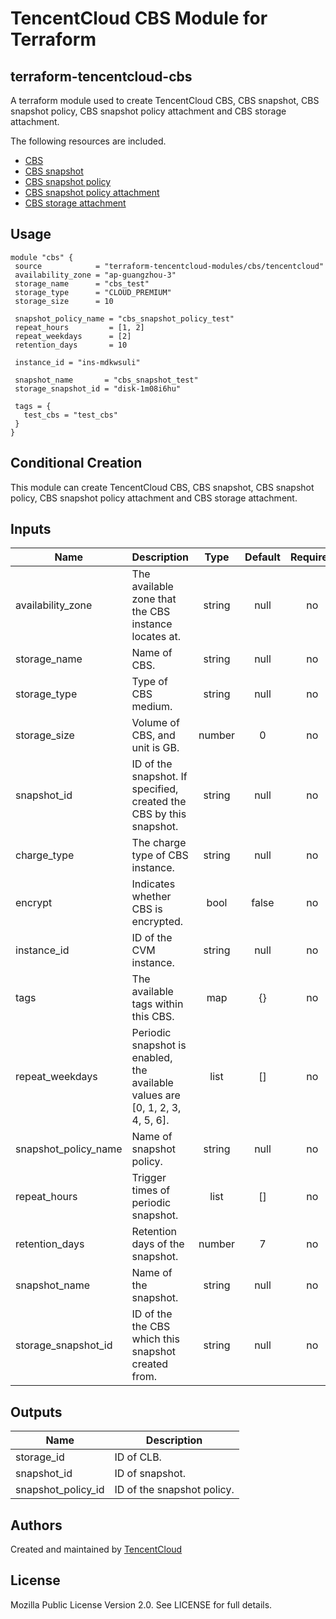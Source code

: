  # TencentCloud CBS Module for Terraform
 
 ## terraform-tencentcloud-cbs
 
 A terraform module used to create TencentCloud CBS, CBS snapshot, CBS snapshot policy, CBS snapshot policy attachment and CBS storage attachment.
 
 The following resources are included.
 
 * [CBS](https://www.terraform.io/docs/providers/tencentcloud/r/cbs_storage.html)
 * [CBS snapshot](https://www.terraform.io/docs/providers/tencentcloud/r/cbs_snapshot.html)
 * [CBS snapshot policy](https://www.terraform.io/docs/providers/tencentcloud/r/cbs_snapshot_policy.html)
 * [CBS snapshot policy attachment](https://www.terraform.io/docs/providers/tencentcloud/r/cbs_snapshot_policy_attachment.html)
 * [CBS storage attachment](https://www.terraform.io/docs/providers/tencentcloud/r/cbs_storage_attachment.html)
 
 ## Usage
 ```hcl
module "cbs" {
  source            = "terraform-tencentcloud-modules/cbs/tencentcloud"
  availability_zone = "ap-guangzhou-3"
  storage_name      = "cbs_test"
  storage_type      = "CLOUD_PREMIUM"
  storage_size      = 10

  snapshot_policy_name = "cbs_snapshot_policy_test"
  repeat_hours         = [1, 2]
  repeat_weekdays      = [2]
  retention_days       = 10

  instance_id = "ins-mdkwsuli"

  snapshot_name       = "cbs_snapshot_test"
  storage_snapshot_id = "disk-1m08i6hu"

  tags = {
    test_cbs = "test_cbs"
  }
}
```
 
 ## Conditional Creation
 
 This module can create TencentCloud CBS, CBS snapshot, CBS snapshot policy, CBS snapshot policy attachment and CBS storage attachment.
 
 ## Inputs
 
 | Name | Description | Type | Default | Required |
 |------|-------------|:----:|:-----:|:-----:|
 | availability_zone | The available zone that the CBS instance locates at. | string | null | no 
 | storage_name | Name of CBS. | string | null | no 
 | storage_type | Type of CBS medium. | string | null | no 
 | storage_size | Volume of CBS, and unit is GB. | number | 0 | no 
 | snapshot_id | ID of the snapshot. If specified, created the CBS by this snapshot. | string | null | no 
 | charge_type | The charge type of CBS instance. | string | null | no 
 | encrypt | Indicates whether CBS is encrypted. | bool | false | no 
 | instance_id | ID of the CVM instance. | string | null | no 
 | tags | The available tags within this CBS. | map | {} | no 
 | repeat_weekdays | Periodic snapshot is enabled, the available values are [0, 1, 2, 3, 4, 5, 6]. | list | [] | no 
 | snapshot_policy_name | Name of snapshot policy. | string | null | no 
 | repeat_hours | Trigger times of periodic snapshot. | list | [] | no 
 | retention_days | Retention days of the snapshot. | number | 7 | no 
 | snapshot_name | Name of the snapshot. | string | null | no 
 | storage_snapshot_id | ID of the the CBS which this snapshot created from. | string | null | no 
 
 
 ## Outputs
 
 | Name | Description |
 |------|-------------|
 | storage_id | ID of CLB. |
 | snapshot_id | ID of snapshot. |
 | snapshot_policy_id | ID of the snapshot policy. |
 
 
 ## Authors
 
 Created and maintained by [TencentCloud](https://github.com/terraform-providers/terraform-provider-tencentcloud)
 
 ## License
 
 Mozilla Public License Version 2.0.
 See LICENSE for full details.